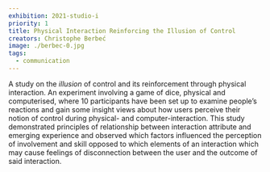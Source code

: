 ```yaml
---
exhibition: 2021-studio-i
priority: 1
title: Physical Interaction Reinforcing the Illusion of Control
creators: Christophe Berbeć
image: ./berbec-0.jpg
tags:
  - communication
---
```


A study on the _illusion_ of control and its reinforcement through physical interaction. An experiment involving a game of dice, physical and computerised, where 10 participants have been set up to examine people’s reactions and gain some insight views about how users perceive their notion of control during physical- and computer-interaction. This study demonstrated principles of relationship between interaction attribute and emerging experience and observed which factors influenced the perception of involvement and skill opposed to which elements of an interaction which may cause feelings of disconnection between the user and the outcome of said interaction.

